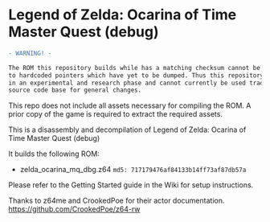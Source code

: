 # Legend of Zelda: Ocarina of Time Master Quest (debug)

```diff
- WARNING! -

The ROM this repository builds while has a matching checksum cannot be 'shifted' due
to hardcoded pointers which have yet to be dumped. Thus this repository is currently
in an experimental and research phase and cannot currently be used traditionally as a
source code base for general changes.
```

This repo does not include all assets necessary for compiling the ROM. A prior copy of the game is required to extract the required assets.

This is a disassembly and decompilation of Legend of Zelda: Ocarina of Time Master Quest (debug)

It builds the following ROM:
* zelda_ocarina_mq_dbg.z64 `md5: 717179476af84133b14ff73af87db57a`

Please refer to the Getting Started guide in the Wiki for setup instructions.

Thanks to z64me and CrookedPoe for their actor documentation. https://github.com/CrookedPoe/z64-rw
